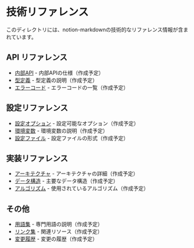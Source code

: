 # 技術リファレンス

このディレクトリには、notion-markdownの技術的なリファレンス情報が含まれています。

## API リファレンス

- [内部API](./api/internal.md) - 内部APIの仕様（作成予定）
- [型定義](./api/types.md) - 型定義の説明（作成予定）
- [エラーコード](./api/errors.md) - エラーコードの一覧（作成予定）

## 設定リファレンス

- [設定オプション](./configuration/options.md) - 設定可能なオプション（作成予定）
- [環境変数](./configuration/env-vars.md) - 環境変数の説明（作成予定）
- [設定ファイル](./configuration/config-file.md) - 設定ファイルの形式（作成予定）

## 実装リファレンス

- [アーキテクチャ](./implementation/architecture.md) - アーキテクチャの詳細（作成予定）
- [データ構造](./implementation/data-structures.md) - 主要なデータ構造（作成予定）
- [アルゴリズム](./implementation/algorithms.md) - 使用されているアルゴリズム（作成予定）

## その他

- [用語集](./glossary.md) - 専門用語の説明（作成予定）
- [リンク集](./links.md) - 関連リソース（作成予定）
- [変更履歴](./changelog.md) - 変更の履歴（作成予定）